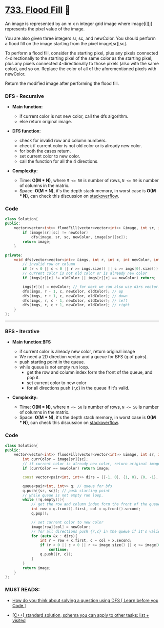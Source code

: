 # [733. Flood Fill](https://leetcode.com/problems/flood-fill/) 🌟

An image is represented by an m x n integer grid image where image[i][j] represents the pixel value of the image.

You are also given three integers sr, sc, and newColor. You should perform a flood fill on the image starting from the pixel image[sr][sc].

To perform a flood fill, consider the starting pixel, plus any pixels connected 4-directionally to the starting pixel of the same color as the starting pixel, plus any pixels connected 4-directionally to those pixels (also with the same color), and so on. Replace the color of all of the aforementioned pixels with newColor.

Return the modified image after performing the flood fill.

### DFS - Recursive

-   **Main function:**

    -   if current color is not new color, call the dfs algorithm.
    -   else return original image.

-   **DFS function:**

    -   check for invalid row and column numbers.
    -   check if current color is not old color or is already new color.
    -   for both the cases return.
    -   set current color to new color.
    -   call the function for all the 4 directions.

-   **Complexity:**

    -   Time: **O(M \* N)**, where `M <= 50` is number of rows, `N <= 50` is number of columns in the matrix.
    -   Space: **O(M \* N)**, it's the depth stack memory, in worst case is **O(M \* N)**, can check this discussion on [stackoverflow](https://stackoverflow.com/a/50912382/4084297).

### Code

```cpp
class Solution{
public:
    vector<vector<int>> floodFill(vector<vector<int>> &image, int sr, int sc, int newColor){
        if (image[sr][sc] != newColor)
            dfs(image, sr, sc, newColor, image[sr][sc]);
        return image;
    }

private:
    void dfs(vector<vector<int>> &imgs, int r, int c, int newColor, int oldColor){
        // invalid row or column
        if (r < 0 || c < 0 || r >= imgs.size() || c >= imgs[0].size()) return;
        // current color is not old color or is already new color
        if (imgs[r][c] != oldColor || imgs[r][c] == newColor) return;

        imgs[r][c] = newColor; // for next we can also use dirs vector.
        dfs(imgs, r - 1, c, newColor, oldColor); // up
        dfs(imgs, r + 1, c, newColor, oldColor); // down
        dfs(imgs, r, c - 1, newColor, oldColor); // left
        dfs(imgs, r, c + 1, newColor, oldColor); // right
    }
};
```

---

### BFS - Iterative

-   **Main function:BFS**

    -   if current color is already new color, return original image
    -   We need a 2D direction vector and a queue for BFS (q of pairs).
    -   push starting point in the queue.
    -   while queue is not empty run loop.
        -   get the row and column index form the front of the queue, and pop it.
        -   set current color to new color
        -   for all directions push {r,c} in the queue if it's valid.

-   **Complexity:**

    -   Time: **O(M \* N)**, where `M <= 50` is number of rows, `N <= 50` is number of columns in the matrix.
    -   Space: **O(M \* N)**, it's the depth stack memory, in worst case is **O(M \* N)**, can check this discussion on [stackoverflow](https://stackoverflow.com/a/50912382/4084297).

### Code

```cpp
class Solution{
public:
    vector<vector<int>> floodFill(vector<vector<int>> &image, int sr, int sc, int newColor){
        int currColor = image[sr][sc];
        // if current color is already new color, return original image
        if (currColor == newColor) return image;

        const vector<pair<int, int>> dirs = {{-1, 0}, {1, 0}, {0, -1}, {0, 1}}; // directions vector

        queue<pair<int, int>> q; // queue for bfs
        q.push({sr, sc}); // push starting point
        // while queue is not empty run loop.
        while (!q.empty()){
            // get the row and column index form the front of the queue, and pop it.
            int row = q.front().first, col = q.front().second;
            q.pop();

            // set current color to new color
            image[row][col] = newColor;
            // for all directions push {r,c} in the queue if it's valid.
            for (auto &x : dirs){
                int r = row + x.first, c = col + x.second;
                if (r < 0 || c < 0 || r >= image.size() || c >= image[0].size() || image[r][c] != currColor)
                    continue;
                q.push({r, c});
            }
        }
        return image;
    }
};
```

### MUST READS:

-   [How do you think about solving a question using DFS [ Learn before you Code ]](https://leetcode.com/problems/flood-fill/discuss/442143/How-do-you-think-about-solving-a-question-using-DFS-Learn-before-you-Code)

-   [[C++] standard solution, schema you can apply to other tasks: list + visited](https://leetcode.com/problems/flood-fill/discuss/627915/C%2B%2B-standard-solution-schema-you-can-apply-to-other-tasks%3A-list-%2B-visited)
